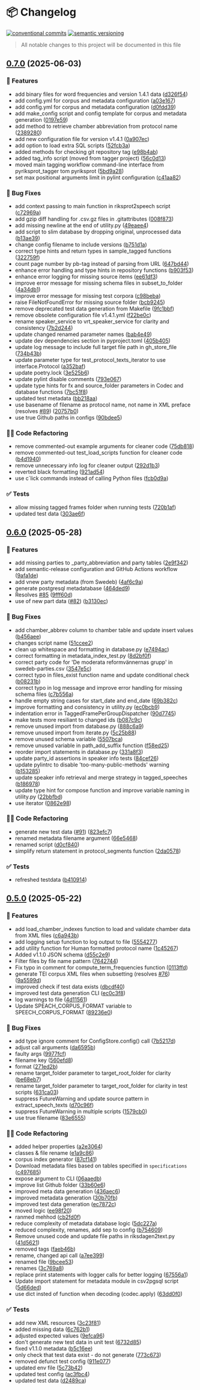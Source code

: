 # 📦 Changelog 
[![conventional commits](https://img.shields.io/badge/conventional%20commits-1.0.0-yellow.svg)](https://conventionalcommits.org)
[![semantic versioning](https://img.shields.io/badge/semantic%20versioning-2.0.0-green.svg)](https://semver.org)
> All notable changes to this project will be documented in this file


## [0.7.0](https://github.com/welfare-state-analytics/pyriksprot/compare/v0.6.0...v0.7.0) (2025-06-03)

### 🍕 Features

* add binary files for word frequencies and version 1.4.1 data ([d326f54](https://github.com/welfare-state-analytics/pyriksprot/commit/d326f5421836c916f40514755e0dccd7ac69485a))
* add config.yml for corpus and metadata configuration ([a03e167](https://github.com/welfare-state-analytics/pyriksprot/commit/a03e167001abcc193b5d755ac6046df917ff2b72))
* add config.yml for corpus and metadata configuration ([d0fdd39](https://github.com/welfare-state-analytics/pyriksprot/commit/d0fdd399536eb65e767fcb4b6ca8aca7792cf242))
* add make_config script and config template for corpus and metadata generation ([0197e59](https://github.com/welfare-state-analytics/pyriksprot/commit/0197e592c51b35774c4d741ffa98655a0eb8fbd7))
* add method to retrieve chamber abbreviation from protocol name ([2389280](https://github.com/welfare-state-analytics/pyriksprot/commit/238928022c15e0935d8d7a5fa453bbb904dbedfa))
* add new configuration file for version v1.4.1 ([0a907ec](https://github.com/welfare-state-analytics/pyriksprot/commit/0a907ecb16e8dd80af5f79c747ceac6e58110696))
* add option to load extra SQL scripts ([52fcb3a](https://github.com/welfare-state-analytics/pyriksprot/commit/52fcb3a31c9d24d7dde7025791deece165afaadf))
* added methods for checking git repository tag ([e98b4ab](https://github.com/welfare-state-analytics/pyriksprot/commit/e98b4ab3f020170049b459fe7c04aa18f0cd2834))
* added tag_info script (moved from tagger project) ([56c0d13](https://github.com/welfare-state-analytics/pyriksprot/commit/56c0d136d29f342a76789adfd8cb34c48d73c256))
* moved main tagging workflow  command-line interface from pyriksprot_tagger tom pyriksprot ([5bd9a28](https://github.com/welfare-state-analytics/pyriksprot/commit/5bd9a2853c6af1565082c500d5ccbe030325368c))
* set max positional arguments limit in pylint configuration ([c41aa82](https://github.com/welfare-state-analytics/pyriksprot/commit/c41aa825d3400e8d02232eb5961d5b14e7378d84))

### 🐛 Bug Fixes

* add context passing to main function in riksprot2speech script ([c72969a](https://github.com/welfare-state-analytics/pyriksprot/commit/c72969adbd4adc4c2125dbf751077b6094d4c471))
* add gzip diff handling for .csv.gz files in .gitattributes ([008f873](https://github.com/welfare-state-analytics/pyriksprot/commit/008f8730285f17391ec91c35578590a15313cc95))
* add missing newline at the end of utility.py ([49eaee4](https://github.com/welfare-state-analytics/pyriksprot/commit/49eaee430ebe92b1aed2f4776ca938cc32bea530))
* add script to slim database by dropping original, unprocessed data ([b13ae39](https://github.com/welfare-state-analytics/pyriksprot/commit/b13ae39e60905e4b0540816e511c85bbef7bba69))
* change config filename to include versions ([b751d1a](https://github.com/welfare-state-analytics/pyriksprot/commit/b751d1a53c772c0f692b677ff70a57ddfb892404))
* correct type hints and return types in sample_tagged functions ([322759f](https://github.com/welfare-state-analytics/pyriksprot/commit/322759f78f7d54abb9a7c5a50da2e3e117bc67d4))
* count page number by pb-tag instead of parsing from URL ([647bd44](https://github.com/welfare-state-analytics/pyriksprot/commit/647bd4499efe461bef49a39a0b8b463b86f529b5))
* enhance error handling and type hints in repository functions ([b903f53](https://github.com/welfare-state-analytics/pyriksprot/commit/b903f533167eb4ff7610913c6bec715a4374bc52))
* enhance error logging for missing source items ([ee61df3](https://github.com/welfare-state-analytics/pyriksprot/commit/ee61df32c5c6763578be5510d14f62e3af00a436))
* improve error message for missing schema files in subset_to_folder ([4a34db1](https://github.com/welfare-state-analytics/pyriksprot/commit/4a34db14df7c7dcae181e8ecc28d81d74f56b6e5))
* improve error message for missing test corpora ([c98beba](https://github.com/welfare-state-analytics/pyriksprot/commit/c98bebafac5a172e8ffbe3f15ba2916f1dd2c0d6))
* raise FileNotFoundError for missing source folder ([bcb9245](https://github.com/welfare-state-analytics/pyriksprot/commit/bcb92451f69e1b30b65a938ad4f31105e288614f))
* remove deprecated test data generation from Makefile ([9fc1bbf](https://github.com/welfare-state-analytics/pyriksprot/commit/9fc1bbfee2fa2031c63e2128861d9c63e7f13e20))
* remove obsolete configuration file v1.4.1.yml ([f22be0c](https://github.com/welfare-state-analytics/pyriksprot/commit/f22be0ce7ceeb9f29b63e3170575352feccb00e7))
* rename speaker_service to vrt_speaker_service for clarity and consistency ([7b2d244](https://github.com/welfare-state-analytics/pyriksprot/commit/7b2d2449cb9e1372cf2686bbe8daf8e0d377a054))
* update changed renamed parameter names ([bab4e49](https://github.com/welfare-state-analytics/pyriksprot/commit/bab4e4940246c2ca9fe2a6d4ec5cbd40bf6d0b10))
* update dev dependencies section in pyproject.toml ([405b405](https://github.com/welfare-state-analytics/pyriksprot/commit/405b405dd9a22cb1567ecca00d6ccf51413919bb))
* update log message to include full target file path in gh_store_file ([734b43b](https://github.com/welfare-state-analytics/pyriksprot/commit/734b43bf8d22a678519681facd39b77726a0d21a))
* update parameter type for test_protocol_texts_iterator to use interface.Protocol ([a352baf](https://github.com/welfare-state-analytics/pyriksprot/commit/a352baffa02d97c39cf15dcb928cfb162601fc4b))
* update poetry.lock ([3e525b6](https://github.com/welfare-state-analytics/pyriksprot/commit/3e525b6d20b0da90514a65e655ea373a3402fcb3))
* update pylint disable comments ([793e067](https://github.com/welfare-state-analytics/pyriksprot/commit/793e067cd507a3856914179a34eb30bd01b53b87))
* update type hints for fx and source_folder parameters in Codec and database functions ([7bc51f8](https://github.com/welfare-state-analytics/pyriksprot/commit/7bc51f89fd8b17cc938642b3b4cf93b73fe4997b))
* updated test metadata ([bb218aa](https://github.com/welfare-state-analytics/pyriksprot/commit/bb218aa890896faac26e8ff2c24aad8c6047051c))
* use basename of filename as protocol name, not name in XML preface (resolves [#89](https://github.com/welfare-state-analytics/pyriksprot/issues/89)) ([20757b0](https://github.com/welfare-state-analytics/pyriksprot/commit/20757b00414c194ba175737ef29c43c776f369db))
* use true Github paths in configs ([90bdee5](https://github.com/welfare-state-analytics/pyriksprot/commit/90bdee588e19535d3316e1f398b0ffb5a42acdeb))

### 🧑‍💻 Code Refactoring

* remove commented-out example arguments for cleaner code ([75db818](https://github.com/welfare-state-analytics/pyriksprot/commit/75db8182e3cd2845e783c381f79fb44db6881797))
* remove commented-out test_load_scripts function for cleaner code ([b4d1940](https://github.com/welfare-state-analytics/pyriksprot/commit/b4d19402c08676a2a8b0405af7d847e2dd591a8b))
* remove unnecessary info log for cleaner output ([292d1b3](https://github.com/welfare-state-analytics/pyriksprot/commit/292d1b38ee45ab81eface0bb85c661927ab7c810))
* reverted black formatting ([921ad54](https://github.com/welfare-state-analytics/pyriksprot/commit/921ad543216deae4b489058242aefd9e38b47db4))
* use c´lick commands instead of calling Python files ([fcb0d9a](https://github.com/welfare-state-analytics/pyriksprot/commit/fcb0d9a20a8c4d964f827ca22adab840cb01e26a))

### ✅ Tests

* allow missing tagged frames folder when running tests ([720b1af](https://github.com/welfare-state-analytics/pyriksprot/commit/720b1af9619d049b19ed2fc16ad539f013f88329))
* updated test data ([303ae6f](https://github.com/welfare-state-analytics/pyriksprot/commit/303ae6fc7c686b7faf6d55e5fb2b87ebe51962a6))

## [0.6.0](https://github.com/welfare-state-analytics/pyriksprot/compare/v0.5.0...v0.6.0) (2025-05-28)

### 🍕 Features

* add missing parties to _party_abbreviation and party tables ([2e9f342](https://github.com/welfare-state-analytics/pyriksprot/commit/2e9f34256eddc0dbef470ae79913e2199e95fdfe))
* add semantic-release configuration and GitHub Actions workflow ([9afa1de](https://github.com/welfare-state-analytics/pyriksprot/commit/9afa1de3a1bd85c6d7e9f864b1a7156f198fb825))
* add vnew party metadata (from Swedeb) ([4af6c9a](https://github.com/welfare-state-analytics/pyriksprot/commit/4af6c9a5275cd9c8e940bf16ae3e65c70449e03c))
* generate postgresql metadatabase ([464ded9](https://github.com/welfare-state-analytics/pyriksprot/commit/464ded95aed2cbd73748050ab10099659803865b))
* Resolves [#85](https://github.com/welfare-state-analytics/pyriksprot/issues/85) ([9fff60d](https://github.com/welfare-state-analytics/pyriksprot/commit/9fff60db86d2e087f57fc9f31829e98032915b88))
* use of new part data ([#82](https://github.com/welfare-state-analytics/pyriksprot/issues/82)) ([b3130ec](https://github.com/welfare-state-analytics/pyriksprot/commit/b3130ec9bfbc34b27224d543b8e6d010d998b5c6))

### 🐛 Bug Fixes

* add chamber_abbrev column to chamber table and update insert values ([b456aee](https://github.com/welfare-state-analytics/pyriksprot/commit/b456aee44ea972e81c8c2bbae74b6fdf9548c366))
* changes script name ([51ccee2](https://github.com/welfare-state-analytics/pyriksprot/commit/51ccee26e7f264ad93f891bba186313e74441f18))
* clean up whitespace and formatting in database.py ([e7494ac](https://github.com/welfare-state-analytics/pyriksprot/commit/e7494ac70841e874e7d5e1cbad98f84820c19b41))
* correct formatting in metadata_index_test.py ([8d2bf0f](https://github.com/welfare-state-analytics/pyriksprot/commit/8d2bf0f275299a4095d7e7d0af2e431eb6a0d1cd))
* correct party code for 'De moderata reformvännernas grupp' in swedeb-parties.csv ([3547e5c](https://github.com/welfare-state-analytics/pyriksprot/commit/3547e5cf388991b849aa74a051f1d3ae06d35847))
* correct typo in files_exist function name and update conditional check ([b08231b](https://github.com/welfare-state-analytics/pyriksprot/commit/b08231b89b4f685495b5377622f6120f6e4dc6c4))
* correct typo in log message and improve error handling for missing schema files ([c7b556a](https://github.com/welfare-state-analytics/pyriksprot/commit/c7b556ad51fd9ebdf31d244fdf73c0a228304c78))
* handle empty string cases for start_date and end_date ([69b382c](https://github.com/welfare-state-analytics/pyriksprot/commit/69b382cd67f9a7e10a252acc5c87e994ccfffb4c))
* improve formatting and consistency in utility.py ([ec0bcb9](https://github.com/welfare-state-analytics/pyriksprot/commit/ec0bcb9a08a0691948bbb0c5ea262484e1f26462))
* indentation error in TaggedFramePerGroupDispatcher ([90d7745](https://github.com/welfare-state-analytics/pyriksprot/commit/90d77456962e8108982de987622a3948b0020ba1))
* make tests more resiliant to changed ids ([b087c9c](https://github.com/welfare-state-analytics/pyriksprot/commit/b087c9c11ee64d769f65f2b01b5bd0a593d36021))
* remove unused import from database.py ([888c6a9](https://github.com/welfare-state-analytics/pyriksprot/commit/888c6a9e97a54904a917538695caa57286ae6a11))
* remove unused import from iterate.py ([5c25b88](https://github.com/welfare-state-analytics/pyriksprot/commit/5c25b88670d4597b548f12fa9a7990df31e1aa14))
* remove unused schema variable ([5507bca](https://github.com/welfare-state-analytics/pyriksprot/commit/5507bca4969f3d2d951b0ac1650626a0ea888177))
* remove unused variable in path_add_suffix function ([f58ed25](https://github.com/welfare-state-analytics/pyriksprot/commit/f58ed251ac5a8dea7b81c9f410e0a9202204184f))
* reorder import statements in database.py ([331a8f3](https://github.com/welfare-state-analytics/pyriksprot/commit/331a8f32d73a3fdf69b197cea57f4b6ec476309e))
* update party_id assertions in speaker info tests ([84cef26](https://github.com/welfare-state-analytics/pyriksprot/commit/84cef26a0d8062300e04bc7d9157c12c1d71cd5f))
* update pylintrc to disable 'too-many-public-methods' warning ([b153285](https://github.com/welfare-state-analytics/pyriksprot/commit/b15328533136380795da2794f835da63e2429d3d))
* update speaker info retrieval and merge strategy in tagged_speeches ([b186978](https://github.com/welfare-state-analytics/pyriksprot/commit/b1869786d78cbf8172ce219d47b5da52aee02042))
* update type hint for compose function and improve variable naming in utility.py ([22bbfbd](https://github.com/welfare-state-analytics/pyriksprot/commit/22bbfbdf59f94036fd1c6734171656b8bbebd952))
* use iterator ([0862e98](https://github.com/welfare-state-analytics/pyriksprot/commit/0862e98697e8481356905ce1d55975e753cee684))

### 🧑‍💻 Code Refactoring

* generate new test data ([#91](https://github.com/welfare-state-analytics/pyriksprot/issues/91)) ([823efc7](https://github.com/welfare-state-analytics/pyriksprot/commit/823efc7ab2fa9cbc4094cccd9a9a6207ce48553f))
* renamed metadata filename argument ([66e5468](https://github.com/welfare-state-analytics/pyriksprot/commit/66e546894dcfaea59a4ca8ffe466a658ac768411))
* renamed script ([d0cf840](https://github.com/welfare-state-analytics/pyriksprot/commit/d0cf840997349b7c80f40367ad1de000193de156))
* simplify return statement in protocol_segments function ([2da0578](https://github.com/welfare-state-analytics/pyriksprot/commit/2da057892362bb062ec4d37db353ea3287215bb6))

### ✅ Tests

* refreshed testdata ([b410914](https://github.com/welfare-state-analytics/pyriksprot/commit/b41091408b8896e08d5c9b7c10c54671adb9a019))

## [0.5.0](https://github.com/welfare-state-analytics/pyriksprot/compare/v0.4.6...v0.5.0) (2025-05-22)

### 🍕 Features

* add load_chamber_indexes function to load and validate chamber data from XML files ([c6a943b](https://github.com/welfare-state-analytics/pyriksprot/commit/c6a943bf5e34c833e27f3b23339c513b9c1f6168))
* add logging setup function to log output to file ([5554277](https://github.com/welfare-state-analytics/pyriksprot/commit/5554277685ba4dcc56aba85b16b2a6a1083c6c93))
* add utility function for Human formatted protocol name ([1c45267](https://github.com/welfare-state-analytics/pyriksprot/commit/1c45267f8951734b9778cb37fb704150214e2e6d))
* Added v1.1.0  JSON schema ([d55c2e9](https://github.com/welfare-state-analytics/pyriksprot/commit/d55c2e94e30c1f788a5dc80a6e655331c695abad))
* Filter files by file name pattern ([7642744](https://github.com/welfare-state-analytics/pyriksprot/commit/7642744ef95aeb7b025258bcd465c060ab2a11d4))
* Fix typo in comment for compute_term_frequencies function ([0113ffd](https://github.com/welfare-state-analytics/pyriksprot/commit/0113ffda938daa366af3cea01ba4a71c41433722))
* generate TEI corpus XML files when subsetting (resolves [#76](https://github.com/welfare-state-analytics/pyriksprot/issues/76)) ([9a5599d](https://github.com/welfare-state-analytics/pyriksprot/commit/9a5599dba4c689d2c379e444c858d1dd620bb388))
* improved check if test data exists ([dbcdf40](https://github.com/welfare-state-analytics/pyriksprot/commit/dbcdf40b1904614031bc2c5a5bd77679bed24052))
* improved test data generation CLI ([ec0c3f8](https://github.com/welfare-state-analytics/pyriksprot/commit/ec0c3f8b0620aa38022b015b51ffc580c42ace4b))
* log warnings to file ([4d11561](https://github.com/welfare-state-analytics/pyriksprot/commit/4d115614ae41203301aaac20d7179d57d153555f))
* Update SPEACH_CORPUS_FORMAT variable to SPEECH_CORPUS_FORMAT ([89236e0](https://github.com/welfare-state-analytics/pyriksprot/commit/89236e0056f058ca1de770ddcbb3c5960657ceeb))

### 🐛 Bug Fixes

* add type ignore comment for ConfigStore.config() call ([7b5217d](https://github.com/welfare-state-analytics/pyriksprot/commit/7b5217d85fabea03886aaeea91b3e63bac978f79))
* adjust call arguments ([da6595b](https://github.com/welfare-state-analytics/pyriksprot/commit/da6595b6edc79e00f4ae7f3aaeafca84c24f9b61))
* faulty args ([9977fcf](https://github.com/welfare-state-analytics/pyriksprot/commit/9977fcf960404d4390cb70e8d393a5a1edd91cd9))
* filename key ([560efd8](https://github.com/welfare-state-analytics/pyriksprot/commit/560efd8ebedfc1edc745e7287105b21502bd29f7))
* format ([271ed2b](https://github.com/welfare-state-analytics/pyriksprot/commit/271ed2bc7dea62f6cf332fb3087046438f6984fe))
* rename target_folder parameter to target_root_folder for clarity ([be68eb7](https://github.com/welfare-state-analytics/pyriksprot/commit/be68eb76cbe3ce240975b337f082c048686c2d08))
* rename target_folder parameter to target_root_folder for clarity in test scripts ([631ca03](https://github.com/welfare-state-analytics/pyriksprot/commit/631ca03bb29150ae5e5f68b730ab28ba2d458960))
* suppress FutureWarning and update source pattern in extract_speech_texts ([d70c96f](https://github.com/welfare-state-analytics/pyriksprot/commit/d70c96f73019b558baaaf8b83aeefb0ca4436887))
* suppress FutureWarning in multiple scripts ([1579cb0](https://github.com/welfare-state-analytics/pyriksprot/commit/1579cb033d2358fbb835c84e6cd32b596290d032))
* use true filename ([83e6555](https://github.com/welfare-state-analytics/pyriksprot/commit/83e6555016537c91a68afe148fcf912dd3a0999f))

### 🧑‍💻 Code Refactoring

* added helper properties ([a2e3064](https://github.com/welfare-state-analytics/pyriksprot/commit/a2e30644f63e352a1ce5b3e464502ed7ca912419))
* classes & file rename ([e1a9c86](https://github.com/welfare-state-analytics/pyriksprot/commit/e1a9c86ed7ebd0ca85ee6b79ae5675499d702596))
* corpus index generator ([87cf141](https://github.com/welfare-state-analytics/pyriksprot/commit/87cf141ece20b223fc1a5571bd33bd753edb6ab1))
* Download metadata files based on tables specified in `specifications` ([c497685](https://github.com/welfare-state-analytics/pyriksprot/commit/c497685d94d8ec41d4f47246c84e1f753ab144f2))
* expose argument to CLI ([06aaedb](https://github.com/welfare-state-analytics/pyriksprot/commit/06aaedba336ba0f99fe524de16b9a0c423f286fd))
* improve list Github folder ([33b60e6](https://github.com/welfare-state-analytics/pyriksprot/commit/33b60e6171c2f3b78b95d83d656741f1ddd1d7a7))
* improved meta data generation ([436aec6](https://github.com/welfare-state-analytics/pyriksprot/commit/436aec63ca1c8e86879b132f10f0cd2e12b01c7e))
* improved metadata generation ([30b70fb](https://github.com/welfare-state-analytics/pyriksprot/commit/30b70fb1c5c98530f7f66f889c9ad7456cb4f29b))
* improved test data generation ([ec7872c](https://github.com/welfare-state-analytics/pyriksprot/commit/ec7872cf90dab8d32b5c80d80454b93240cc1cdf))
* moved logic ([ee98f20](https://github.com/welfare-state-analytics/pyriksprot/commit/ee98f2026415b07ec9d9e748727b55df8a4a7670))
* ranmed mehhod ([cb2fd0f](https://github.com/welfare-state-analytics/pyriksprot/commit/cb2fd0f08cfe6a672a8b893003ad90ff234379b1))
* reduce complexity of metadata database logic ([5dc227a](https://github.com/welfare-state-analytics/pyriksprot/commit/5dc227aee5d7502f7459533aa8d7a0f585dc9178))
* reduced complexity, renames, add sep to config ([b754609](https://github.com/welfare-state-analytics/pyriksprot/commit/b7546092f352ab749ca0526f508967701a34b96b))
* Remove unused code and update file paths in riksdagen2text.py ([41d5621](https://github.com/welfare-state-analytics/pyriksprot/commit/41d56215460082f6b0cb1152dc5d1114721685d1))
* removed tags ([faeb46b](https://github.com/welfare-state-analytics/pyriksprot/commit/faeb46bf1bcf211d48b5e309d613615777471f43))
* rename, changed api call ([a7ee399](https://github.com/welfare-state-analytics/pyriksprot/commit/a7ee3993a8fec685181c88c212e5a2068a76418c))
* renamed file ([9bcee53](https://github.com/welfare-state-analytics/pyriksprot/commit/9bcee53c831db5a8f2dbf97b8f9817dbb89ff32b))
* renames ([3c769a8](https://github.com/welfare-state-analytics/pyriksprot/commit/3c769a80b241a92ebae7d4bce708ce383bfeb50d))
* replace print statements with logger calls for better logging ([67556a1](https://github.com/welfare-state-analytics/pyriksprot/commit/67556a169773aabba1f3b9bc2bdd92db3c32453a))
* Update import statement for metadata module in csv2pgsql script ([5d66ded](https://github.com/welfare-state-analytics/pyriksprot/commit/5d66dedb13c5a28ae0d4020d53d1bddef0714a18))
* use dict insted of function when decoding (codec.apply) ([63dd0f0](https://github.com/welfare-state-analytics/pyriksprot/commit/63dd0f0868d79c335680cb7a9e73584ae94fff35))

### ✅ Tests

* add new XML resources ([3c23f81](https://github.com/welfare-state-analytics/pyriksprot/commit/3c23f81d4bd01b57c8b6d15ea728f14d2ee78214))
* added missing data ([6c762b1](https://github.com/welfare-state-analytics/pyriksprot/commit/6c762b11aad96accf7bf7844c655dc229a7d6edc))
* adjusted expected values ([9efca96](https://github.com/welfare-state-analytics/pyriksprot/commit/9efca9697f8a02fc23947777232b87d4f2577632))
* don't generate new test data in unit test ([6732d85](https://github.com/welfare-state-analytics/pyriksprot/commit/6732d853e6654229154bf0c75960eff633b7a6d1))
* fixed v1.1.0 metadata ([b5c16ee](https://github.com/welfare-state-analytics/pyriksprot/commit/b5c16eefeb82ad3b0b3d2853895f748fd06741a3))
* only check that test data exist - do not generate ([773c673](https://github.com/welfare-state-analytics/pyriksprot/commit/773c673586341b9af3fbcd36bdfcb0733ab7a9b4))
* removed defunct test config ([911e077](https://github.com/welfare-state-analytics/pyriksprot/commit/911e077d2b2cff1201278092883380e924db3fc2))
* updated env file ([5c73b42](https://github.com/welfare-state-analytics/pyriksprot/commit/5c73b42ebe59b7ff3361ac766eca90eabfe4b28b))
* updated test config ([ac3fbc4](https://github.com/welfare-state-analytics/pyriksprot/commit/ac3fbc4050ec8b877f3a343af7fb8302485f6c1f))
* updated test data ([d2489ca](https://github.com/welfare-state-analytics/pyriksprot/commit/d2489ca18270b0091704c56513ab84b0dbc556c9))

